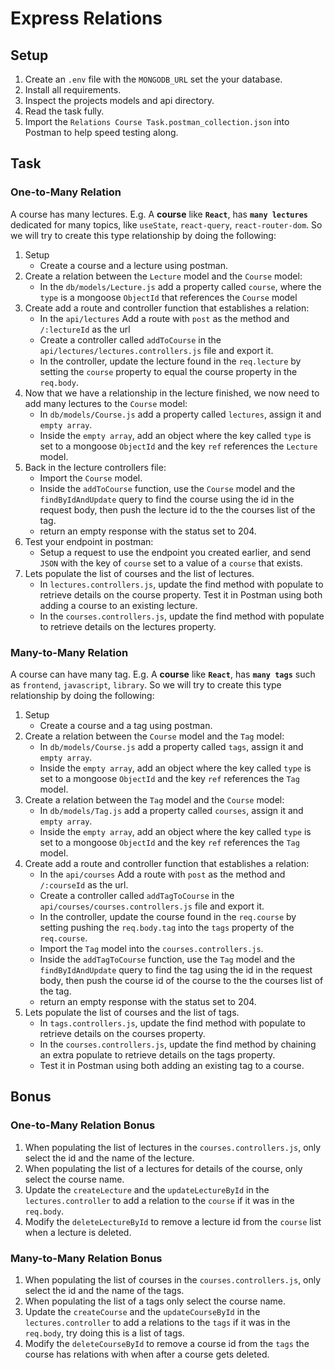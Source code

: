 # Express Relations

## Setup

1. Create an `.env` file with the `MONGODB_URL` set the your database.
1. Install all requirements.
1. Inspect the projects models and api directory.
1. Read the task fully.
1. Import the `Relations Course Task.postman_collection.json` into Postman to help speed testing along.

## Task

### One-to-Many Relation

A course has many lectures. E.g. A **course** like **`React`**, has **`many lectures`** dedicated for many topics, like `useState`, `react-query`, `react-router-dom`. So we will try to create this type relationship by doing the following:

1. Setup
   - Create a course and a lecture using postman.
1. Create a relation between the `Lecture` model and the `Course` model:
   - In the `db/models/Lecture.js` add a property called `course`, where the `type` is a mongoose `ObjectId` that references the `Course` model
1. Create add a route and controller function that establishes a relation:
   - In the `api/lectures` Add a route with `post` as the method and `/:lectureId` as the url
   - Create a controller called `addToCourse` in the `api/lectures/lectures.controllers.js` file and export it.
   - In the controller, update the lecture found in the `req.lecture` by setting the `course` property to equal the course property in the `req.body`.
1. Now that we have a relationship in the lecture finished, we now need to add many lectures to the `Course` model:
   - In `db/models/Course.js` add a property called `lectures`, assign it and `empty array`.
   - Inside the `empty array`, add an object where the key called `type` is set to a mongoose `ObjectId` and the key `ref` references the `Lecture` model.
1. Back in the lecture controllers file:
   - Import the `Course` model.
   - Inside the `addToCourse` function, use the `Course` model and the `findByIdAndUpdate` query to find the course using the id in the request body, then push the lecture id to the the courses list of the tag.
   - return an empty response with the status set to 204.
1. Test your endpoint in postman:
   - Setup a request to use the endpoint you created earlier, and send `JSON` with the key of `course` set to a value of a `course` that exists.
1. Lets populate the list of courses and the list of lectures.
   - In `lectures.controllers.js`, update the find method with populate to retrieve details on the course property. Test it in Postman using both adding a course to an existing lecture.
   - In the `courses.controllers.js`, update the find method with populate to retrieve details on the lectures property.

### Many-to-Many Relation

A course can have many tag. E.g. A **course** like **`React`**, has **`many tags`** such as `frontend`, `javascript`, `library`. So we will try to create this type relationship by doing the following:

1. Setup
   - Create a course and a tag using postman.
1. Create a relation between the `Course` model and the `Tag` model:
   - In `db/models/Course.js` add a property called `tags`, assign it and `empty array`.
   - Inside the `empty array`, add an object where the key called `type` is set to a mongoose `ObjectId` and the key `ref` references the `Tag` model.
1. Create a relation between the `Tag` model and the `Course` model:
   - In `db/models/Tag.js` add a property called `courses`, assign it and `empty array`.
   - Inside the `empty array`, add an object where the key called `type` is set to a mongoose `ObjectId` and the key `ref` references the `Tag` model.
1. Create add a route and controller function that establishes a relation:
   - In the `api/courses` Add a route with `post` as the method and `/:courseId` as the url.
   - Create a controller called `addTagToCourse` in the `api/courses/courses.controllers.js` file and export it.
   - In the controller, update the course found in the `req.course` by setting pushing the `req.body.tag` into the `tags` property of the `req.course`.
   - Import the `Tag` model into the `courses.controllers.js`.
   - Inside the `addTagToCourse` function, use the `Tag` model and the `findByIdAndUpdate` query to find the tag using the id in the request body, then push the course id of the course to the the courses list of the tag.
   - return an empty response with the status set to 204.
1. Lets populate the list of courses and the list of tags.
   - In `tags.controllers.js`, update the find method with populate to retrieve details on the courses property.
   - In the `courses.controllers.js`, update the find method by chaining an extra populate to retrieve details on the tags property.
   - Test it in Postman using both adding an existing tag to a course.

## Bonus

### One-to-Many Relation Bonus

1. When populating the list of lectures in the `courses.controllers.js`, only select the id and the name of the lecture.
1. When populating the list of a lectures for details of the course, only select the course name.
1. Update the `createLecture` and the `updateLectureById` in the `lectures.controller` to add a relation to the `course` if it was in the `req.body`.
1. Modify the `deleteLectureById` to remove a lecture id from the `course` list when a lecture is deleted.

### Many-to-Many Relation Bonus

1. When populating the list of courses in the `courses.controllers.js`, only select the id and the name of the tags.
1. When populating the list of a tags only select the course name.
1. Update the `createCourse` and the `updateCourseById` in the `lectures.controller` to add a relations to the `tags` if it was in the `req.body`, try doing this is a list of tags.
1. Modify the `deleteCourseById` to remove a course id from the `tags` the course has relations with when after a course gets deleted.
